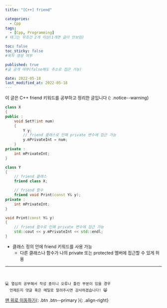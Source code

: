 ```yaml
---
title: "[C++] friend" 

categories:
  - Cpp
tags:
  - [Cpp, Programming]
# 태그는 무조건 2개 이상(1개면 글이 안보임)

toc: false
toc_sticky: false
#목차 생성 여부

published: true
#글 공개 여부(false해도 주소로 접근 가능)

date: 2022-05-18
last_modified_at: 2022-05-18
---
```


이 글은 C++ friend 키워드를 공부하고 정리한 글입니다
{: .notice--warning}

```cpp
class X
{
public :
    void SetY(int num)
    {
        Y y;
        // friend 클래스로 인해 private 변수에 접근 가능
        y.mPrivateInt = num;
    }
private :
    int mPrivateInt;
}

class Y
{
    // friend 클래스
    friend class X;

    // friend 함수
    friend void Print(const Y& y);
private :
    int mPrivateInt;
}

void Print(const Y& y)
{
    // friend 함수로 인해 private 변수에 접근 가능
    std::cout << y.mPrivateInt << std::endl;
}
```

- 클래스 정의 안에 friend 키워드를 사용 가능
  - 다른 클래스나 함수가 나의 private 또는 protected 멤버에 접근할 수 있게 허용

***
<br>

    💻 열심히 공부해서 작성 중이니 오류나 틀린 부분이 있을 경우 
      언제든지 댓글 혹은 메일로 알려주시면 감사하겠습니다! 😸

[맨 위로 이동하기](#){: .btn .btn--primary }{: .align-right}
